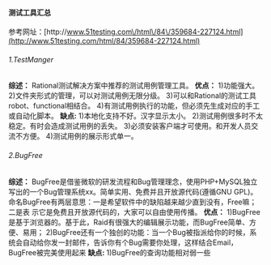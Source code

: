 #### 测试工具汇总

参考网址：[http:\/\/www.51testing.com\/html\/84\/359684-227124.html](http://www.51testing.com/html/84/359684-227124.html)

###### 1.TestManger

**综述：**
    Rational测试解决方案中推荐的测试用例管理工具。
**优点：**
    1\)功能强大。
    2\)文件夹形式的管理，可以对测试用例无限分级。
    3\)可以和Rational的测试工具robot、functional相结合。
    4\)有测试用例执行的功能，但必须先生成对应的手工或自动化脚本。
**缺点:**
   1\)本地化支持不好。汉字显示太小。
   2\)测试用例很多时不太稳定。有时会造成测试用例的丢失。
   3\)必须安装客户端才可使用。和开发人员交流不方便。
   4\)测试用例的展示形式单一。

###### 2.BugFree

**综述：**
BugFree是借鉴微软的研发流程和Bug管理理念，使用PHP+MySQL独立写出的一个Bug管理系统xx。简单实用、免费并且开放源代码\(遵循GNU GPL\)。 命名BugFree有两层意思：一是希望软件中的缺陷越来越少直到没有，Free嘛；二是表 示它是免费且开放源代码的，大家可以自由使用传播。
**优点：**
   1\)BugFree是基于浏览器的。基于此，Raid有很强大的编辑展示功能，而BugFree简单、方便、易用；
   2\)BugFree还有一个独创的功能：当一个Bug被指派给你的时候，系统会自动给你发一封邮件，告诉你有个Bug需要你处理，这样结合Email，BugFree被完美使用起来
**缺点:**
   1\)BugFree的查询功能相对弱一些

